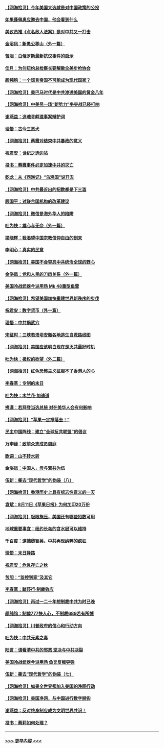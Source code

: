 #### [【网海拾贝】今年美国大选就是对中国政策的公投](../pages/nsc993/n12350973.md?t=08240202) 
#### [如果蓬佩奥应邀去中国，他会看到什么](../pages/nsc993/n12350945.md?t=08240202) 
#### [美议员推《点名敌人法案》是对中共又一打击](../pages/nsc993/n12350765.md?t=08240202) 
#### [金浴凤：新愚公移山（外一篇）](../pages/nsc993/n12350253.md?t=08240202) 
#### [苦胆：白俄罗斯最新抗议事件的启示](../pages/nsc993/n12349989.md?t=08240202) 
#### [佳月：为何纽约总检察长要解散全美步枪协会](../pages/nsc993/n12349939.md?t=08240202) 
#### [颜纯钩：一个谎言帝国不可能成为现代国家？](../pages/nsc993/n12349898.md?t=08240202) 
#### [【网海拾贝】奥巴马时代是中共渗透美国的黄金八年](../pages/nsc993/n12349284.md?t=08240202) 
#### [【网海拾贝】中美另一场“新势力”争夺战已经打响](../pages/nsc993/n12346998.md?t=08240202) 
#### [谢燕益：追魂寻衅滋事案辩护词](../pages/nsc993/n12346892.md?t=08240202) 
#### [理悟：古今三恶犬](../pages/nsc993/n12345190.md?t=08240202) 
#### [【网海拾贝】蔡霞对结束中共暴政的意义](../pages/nsc993/n12344263.md?t=08240202) 
#### [祝君安：世纪之选边站](../pages/nsc993/n12342382.md?t=08240202) 
#### [投书：蔡霞事件必定加速中共的灭亡](../pages/nsc993/n12341881.md?t=08240202) 
#### [乾龙：从《西游记》“乌鸡国”说开去](../pages/nsc993/n12341690.md?t=08240202) 
#### [【网海拾贝】中共最近出的招数都是下三滥](../pages/nsc993/n12341593.md?t=08240202) 
#### [顾国平：对联合国机构的改革建议](../pages/nsc993/n12339928.md?t=08240202) 
#### [【网海拾贝】微信是海外华人的陷阱](../pages/nsc993/n12338868.md?t=08240202) 
#### [吐为快：雄心与无奈（外一篇）](../pages/nsc993/n12338132.md?t=08240202) 
#### [梁晓辉：我渴望中国宗教信仰自由的到来](../pages/nsc993/n12336657.md?t=08240202) 
#### [李明心：真实的民意](../pages/nsc993/n12336089.md?t=08240202) 
#### [【网海拾贝】美国不会容忍中共统治全球的野心](../pages/nsc993/n12336063.md?t=08240202) 
#### [金浴凤：党和人民的刀肉关系（外一篇）](../pages/nsc993/n12335834.md?t=08240202) 
#### [美国冷战武器今派用场 Mk 48重型鱼雷](../pages/nsc993/n12335354.md?t=08240202) 
#### [【网海拾贝】希望美国加快重建世界新秩序的步伐](../pages/nsc993/n12334224.md?t=08240202) 
#### [祝君安：数字货币（外一篇）](../pages/nsc993/n12334186.md?t=08240202) 
#### [理悟：中共祸武穴](../pages/nsc993/n12333962.md?t=08240202) 
#### [宋征时：三峡若溃坝安徽各地逃生自救路线图](../pages/nsc993/n12332450.md?t=08240202) 
#### [【网海拾贝】美国应该明白现在是灭共最好时机](../pages/nsc993/n12332313.md?t=08240202) 
#### [吐为快：极权的欲望（外二篇）](../pages/nsc993/n12332089.md?t=08240202) 
#### [【网海拾贝】红色恐怖主义征服不了香港人的心](../pages/nsc993/n12329296.md?t=08240202) 
#### [李春草：专制的末日](../pages/nsc993/n12329079.md?t=08240202) 
#### [吐为快：木兰花‧加速道](../pages/nsc993/n12327366.md?t=08240202) 
#### [拂潇：若拜登当选总统 对在美华人会有何影响](../pages/nsc993/n12295996.md?t=08240202) 
#### [【网海拾贝】“苹果一定撑落去！”](../pages/nsc993/n12326784.md?t=08240202) 
#### [民主中国阵线：建立“全球反共联盟”的倡议](../pages/nsc993/n12324177.md?t=08240202) 
#### [万李缘：致前众志成员周庭](../pages/nsc993/n12324635.md?t=08240202) 
#### [歌词：山不转水转](../pages/nsc993/n12324599.md?t=08240202) 
#### [金浴凤：中国人，毋与邪共为伍](../pages/nsc993/n12324257.md?t=08240202) 
#### [伍新：撕去“现代哲学”的伪装（八）](../pages/nsc993/n12324188.md?t=08240202) 
#### [【网海拾贝】香港历史上具有标志性意义的一天](../pages/nsc993/n12324021.md?t=08240202) 
#### [袁斌：8月11日《苹果日报》为何加印20万份](../pages/nsc993/n12323955.md?t=08240202) 
#### [【网海拾贝】极限施压，美国还有哪些招数可用](../pages/nsc993/n12322512.md?t=08240202) 
#### [地球重要事宜：纽约长岛的含水层可以维持](../pages/nsc993/n12321844.md?t=08240202) 
#### [千百度：逮捕黎智英，中共再现纳粹的疯狂](../pages/nsc993/n12321777.md?t=08240202) 
#### [理悟：末日择路](../pages/nsc993/n12320812.md?t=08240202) 
#### [祝君安：危急存亡之秋](../pages/nsc993/n12320795.md?t=08240202) 
#### [苦胆：“监控到家”及其它](../pages/nsc993/n12320751.md?t=08240202) 
#### [李春草：踏莎行·制裁效应](../pages/nsc993/n12318290.md?t=08240202) 
#### [【网海拾贝】再过一二十年想制裁中共为时已晚](../pages/nsc993/n12318195.md?t=08240202) 
#### [颜纯钩：制裁777快人心，不制裁689若有所憾](../pages/nsc993/n12316912.md?t=08240202) 
#### [【网海拾贝】川普政府的信心和行动方向](../pages/nsc993/n12316673.md?t=08240202) 
#### [吐为快：中共元素之毒](../pages/nsc993/n12316547.md?t=08240202) 
#### [陆言：请看清中共的邪恶 坚决与中共决裂](../pages/nsc993/n12315784.md?t=08240202) 
#### [美国冷战武器今派用场 鱼叉反舰导弹](../pages/nsc993/n12316258.md?t=08240202) 
#### [伍新：撕去“现代哲学”的伪装（七）](../pages/nsc993/n12315846.md?t=08240202) 
#### [【网海拾贝】如果全世界都加入美国的净网行动](../pages/nsc993/n12315588.md?t=08240202) 
#### [【网海拾贝】美国净网，与中国进行数字脱钩](../pages/nsc993/n12312813.md?t=08240202) 
#### [谢燕益：反对终身制应成为文明世界共识！](../pages/nsc993/n12310465.md?t=08240202) 
#### [投书：蔡莉如何处理？](../pages/nsc993/n12310224.md?t=08240202) 

----
#### [ >>> 更早内容 <<< ](../indexes/nsc993-earlier.md)
